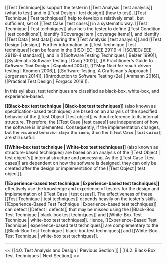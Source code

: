 [[Test Technique]]s support the tester in [[Test Analysis | test analysis]] (what to test) and in [[Test Design | test design]] (how to test). [[Test Technique | Test techniques]] help to develop a relatively small, but sufficient, set of [[Test Case | test cases]] in a systematic way. [[Test Technique | Test techniques]] also help the tester to define [[Test Condition | test conditions]], identify [[Coverage Item | coverage items]], and identify [[Test Data | test data]] during the [[Test Analysis | test analysis]] and [[Test Design | design]]. Further information on [[Test Technique | test techniques]] can be found in the [[ISO-IEC-IEEE 29119-4 | ISO/IEC/IEEE 29119-4 standard]], and in ([[Software Testing Techniques | Beizer 1990]], [[Systematic Software Testing | Craig 2002]], [[A Practitioner's Guide to Software Test Design | Copeland 2004]], [[TMap Next for result-driven testing | Koomen 2006]], [[Software Testing, A Craftsman's Approach | Jorgensen 2014]], [[Introduction to Software Testing (2e) | Ammann 2016]], [[Practical Test Design | Forgacs 2019]]).

In this syllabus, test techniques are classified as black-box, white-box, and experience-based.

**[[Black-box test technique | Black-box test techniques]]** (also known as specification-based techniques) are based on an analysis of the specified behavior of the [[Test Object | test object]] without reference to its internal structure.  Therefore, the [[Test Case | test cases]] are independent of how the software is implemented.  Consequently, if the implementation changes, but the required behavior stays the same, then the [[Test Case | test cases]] are still useful.

**[[White-box test technique | White-box test techniques]]** (also known as structure-based techniques) are based on an analysis of the [[Test Object | test object's]] internal structure and processing.  As the [[Test Case | test cases]] are dependent on how the software is designed, they can only be created after the design or implementation of the [[Test Object | test object]].

**[[Experience-based test technique | Experience-based test techniques]]** effectively use the knowledge and experience of testers for the design and implementation of [[Test Case | test cases]].  The effectiveness of these [[Test Technique | test techniques]] depends heavily on the tester's skills.  [[Experience-Based Test Technique | Experience-based test techniques]] can detect [[Defect | defects]] that may be missed using the [[Black-Box Test Technique | black-box test techniques]] and [[White-Box Test Technique | white-box test techniques]].  Hence, [[Experience-Based Test Technique | experience-based test techniques]] are complementary to the [[Black-Box Test Technique | black-box test techniques]] and [[White-Box Test Technique | white-box test techniques]].

---
<< [[4.0.  Test Analysis and Design | Previous Section ]] | [[4.2.  Black-Box Test Techniques | Next Section]] >>